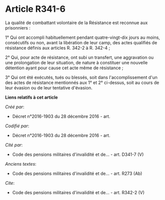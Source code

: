 # Article R341-6

La qualité de combattant volontaire de la Résistance est reconnue aux prisonniers :

1° Qui ont accompli habituellement pendant quatre-vingt-dix jours au moins, consécutifs ou non, avant la libération de leur
camp, des actes qualifiés de résistance définis aux articles R. 342-2 à R. 342-4 ;

2° Qui, pour acte de résistance, ont subi un transfert, une aggravation ou une prolongation de leur situation, de nature à
constituer une nouvelle détention ayant pour cause cet acte même de résistance ;

3° Qui ont été exécutés, tués ou blessés, soit dans l'accomplissement d'un des actes de résistance mentionnés aux 1° et 2°
ci-dessus, soit au cours de leur évasion ou de leur tentative d'évasion.

**Liens relatifs à cet article**

_Créé par_:

  - Décret n°2016-1903 du 28 décembre 2016 - art.

_Codifié par_:

  - Décret n°2016-1903 du 28 décembre 2016 - art.

_Cité par_:

  - Code des pensions militaires d'invalidité et de... - art. D341-7 (V)

_Anciens textes_:

  - Code des pensions militaires d'invalidité et de... - art. R273 (Ab)

_Cite_:

  - Code des pensions militaires d'invalidité et de... - art. R342-2 (V)
